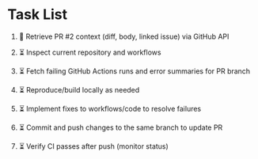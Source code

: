 # Task List

1. 🔄 Retrieve PR #2 context (diff, body, linked issue) via GitHub API

2. ⏳ Inspect current repository and workflows

3. ⏳ Fetch failing GitHub Actions runs and error summaries for PR branch

4. ⏳ Reproduce/build locally as needed

5. ⏳ Implement fixes to workflows/code to resolve failures

6. ⏳ Commit and push changes to the same branch to update PR

7. ⏳ Verify CI passes after push (monitor status)


